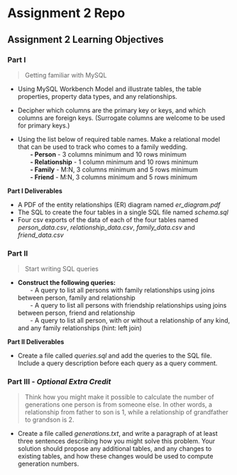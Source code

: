# Assignment 2 Repo

## Assignment 2 Learning Objectives

### Part I
> Getting familiar with MySQL

- Using MySQL Workbench Model and illustrate tables, the table properties, property data types, and any relationships.
- Decipher which columns are the primary key or keys, and which columns are foreign keys. (Surrogate columns are welcome to be used for primary keys.)

- Using the list below of required table names. Make a relational model that can be used to track who comes to a family wedding.  
&nbsp;&nbsp;&nbsp;&nbsp;&nbsp;&nbsp;  **- Person** - 3 columns minimum and 10 rows minimum  
&nbsp;&nbsp;&nbsp;&nbsp;&nbsp;&nbsp;  **- Relationship** - 1 column minimum and 10 rows minimum  
&nbsp;&nbsp;&nbsp;&nbsp;&nbsp;&nbsp;  **- Family** - M:N, 3 columns minimum and 5 rows minimum  
&nbsp;&nbsp;&nbsp;&nbsp;&nbsp;&nbsp;  **- Friend** - M:N, 3 columns minimum and 5 rows minimum  

**Part I Deliverables**
- A PDF of the entity relationships (ER) diagram named *er_diagram.pdf*
- The SQL to create the four tables in a single SQL file named *schema.sql*
- Four csv exports of the data of each of the four tables named *person_data.csv*, *relationship_data.csv*, *family_data.csv* and *friend_data.csv*


### Part II
> Start writing SQL queries

- **Construct the following queries:**  
&nbsp;&nbsp;&nbsp;&nbsp;&nbsp;&nbsp; - A query to list all persons with family relationships using joins between person, family and relationship  
&nbsp;&nbsp;&nbsp;&nbsp;&nbsp;&nbsp; - A query to list all persons with friendship relationships using joins between person, friend and relationship  
&nbsp;&nbsp;&nbsp;&nbsp;&nbsp;&nbsp; - A query to list all person, with or without a relationship of any kind, and any family relationships (hint: left join)  

**Part II Deliverables**
- Create a file called *queries.sql* and add the queries to the SQL file. Include a query description before each query as a query comment.


### Part III - *Optional Extra Credit*
> Think how you might make it possible to calculate the number of generations one person is from someone else. In other words, a relationship from father to son is 1, while a relationship of grandfather to grandson is 2.

- Create a file called *generations.txt*, and write a paragraph of at least three sentences describing how you might solve this problem. Your solution should propose any additional tables, and any changes to existing tables, and how these changes would be used to compute generation numbers.

